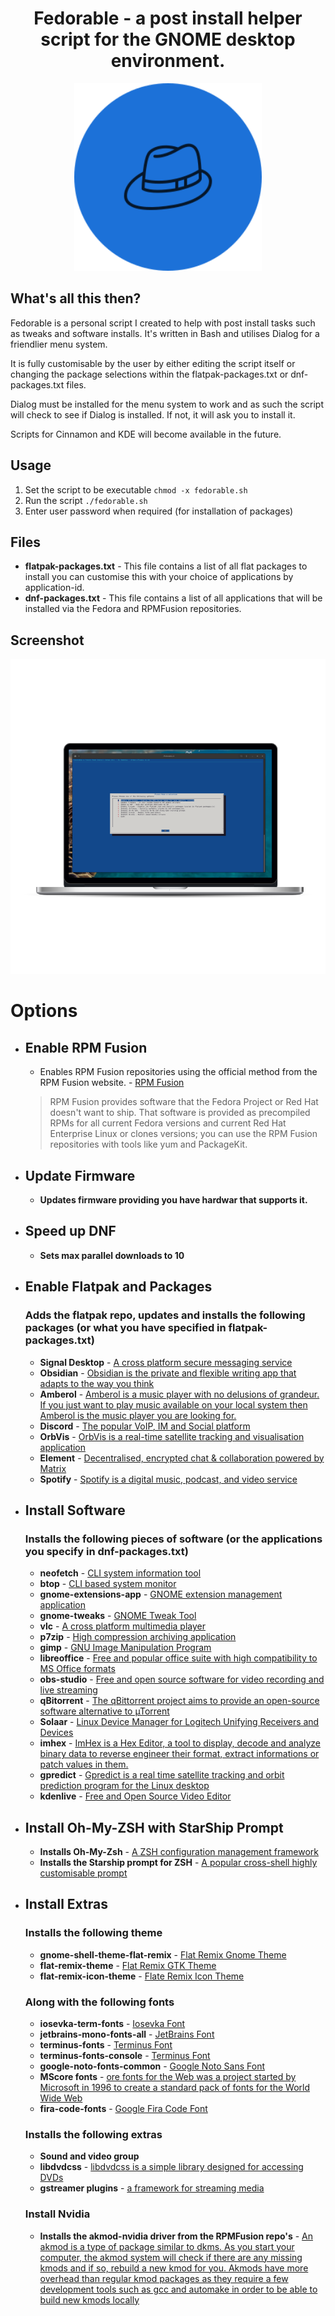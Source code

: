 <h1 align="center">
  Fedorable - a post install helper script for the GNOME desktop environment.
</h1>
<p align="center">
  <img width="300" height="300" src="logo.png">
</p>

## What's all this then?

Fedorable is a personal script I created to help with post install tasks such as tweaks and software installs. It's written in Bash and utilises Dialog for a friendlier menu system. 

It is fully customisable by the user by either editing the script itself or changing the package selections within the flatpak-packages.txt or dnf-packages.txt files.

Dialog must be installed for the menu system to work and as such the script will check to see if Dialog is installed. If not, it will ask you to install it.

Scripts for Cinnamon and KDE will become available in the future.

## Usage
1. Set the script to be executable `chmod -x fedorable.sh`
2. Run the script `./fedorable.sh`
3. Enter user password when required (for installation of packages)

## Files

- **flatpak-packages.txt** - This file contains a list of all flat packages to install you can customise this with your choice of applications by application-id.
- **dnf-packages.txt** - This file contains a list of all applications that will be installed via the Fedora and RPMFusion repositories.

## Screenshot
![Screenshot](screenshot.png)
# Options

- ## Enable RPM Fusion
  - Enables RPM Fusion repositories using the official method from the RPM Fusion website. - [RPM Fusion](https://rpmfusion.org)
  > RPM Fusion provides software that the Fedora Project or Red Hat doesn't want to ship. That software is provided as precompiled RPMs for all current Fedora versions and current Red Hat Enterprise Linux or clones versions; you can use the RPM Fusion repositories with tools like yum and PackageKit.
- ## Update Firmware
  - **Updates firmware providing you have hardwar that supports it.**
- ## Speed up DNF
  - **Sets max parallel downloads to 10**
- ## Enable Flatpak and Packages
  ### Adds the flatpak repo, updates and installs the following packages (or what you have specified in flatpak-packages.txt)
  - **Signal Desktop** - [A cross platform secure messaging service](https://signal.org/en/download/)
  - **Obsidian** - [Obsidian is the private and flexible writing app that adapts to the way you think](https://obsidian.md/)
  - **Amberol** - [Amberol is a music player with no delusions of grandeur. If you just want to play music available on your local system then Amberol is the music player you are looking for.](https://apps.gnome.org/en-GB/Amberol/)
  - **Discord** - [The popular VoIP, IM and Social platform](https://discord.com)
  - **OrbVis** - [OrbVis is a real-time satellite tracking and visualisation application](https://github.com/wojciech-graj/OrbVis)
  - **Element** - [Decentralised, encrypted chat & collaboration powered by Matrix](https://element.io/)
  - **Spotify** - [Spotify is a digital music, podcast, and video service](https://spotify.com)
- ## Install Software
  ### Installs the following pieces of software (or the applications you specify in dnf-packages.txt)
    - **neofetch** - [CLI system information tool](http://www.figlet.org/)
    - **btop** - [CLI based system monitor](https://github.com/aristocratos/btop)
    - **gnome-extensions-app** - [GNOME extension management application](https://gitlab.gnome.org/GNOME/gnome-tweaks)
    - **gnome-tweaks** - [GNOME Tweak Tool](https://github.com/GNOME/gnome-tweaks)
    - **vlc**  - [A cross platform multimedia player](https://www.videolan.org/)
    - **p7zip** - [High compression archiving application](https://p7zip.sourceforge.net/)
    - **gimp** - [GNU Image Manipulation Program](https://gimp.org)
    - **libreoffice** - [Free and popular office suite with high compatibility to MS Office formats](https://www.libreoffice.org/)
    - **obs-studio** - [Free and open source software for video recording and live streaming](https://obsproject.com/)
    - **qBitorrent** - [The qBittorrent project aims to provide an open-source software alternative to µTorrent](https://www.qbittorrent.org/)
    - **Solaar** - [Linux Device Manager for Logitech Unifying Receivers and Devices](https://pwr-solaar.github.io/Solaar/)
    - **imhex** - [ImHex is a Hex Editor, a tool to display, decode and analyze binary data to reverse engineer their format, extract informations or patch values in them.](https://imhex.werwolv.net/)
    - **gpredict** - [Gpredict is a real time satellite tracking and orbit prediction program for the Linux desktop](https://github.com/csete/gpredict)
    - **kdenlive** - [Free and Open Source Video Editor](https://kdenlive.org/en/)
- ## Install Oh-My-ZSH with StarShip Prompt
  - **Installs Oh-My-Zsh** - [A ZSH configuration management framework](https://ohmyz.sh/)
  - **Installs the Starship prompt for ZSH** - [A popular cross-shell highly customisable prompt](https://starship.rs/)
  
- ## Install Extras
  ### Installs the following theme
    - **gnome-shell-theme-flat-remix** - [Flat Remix Gnome Theme](https://drasite.com/flat-remix-gnome)
    - **flat-remix-theme** - [Flat Remix GTK Theme](https://drasite.com/flat-remix-gtk)
    - **flat-remix-icon-theme** - [Flate Remix Icon Theme](https://drasite.com/flat-remix)
  ### Along with the following fonts
    - **iosevka-term-fonts** - [Iosevka Font](https://github.com/be5invis/Iosevka)
    - **jetbrains-mono-fonts-all** - [JetBrains Font](https://www.jetbrains.com/lp/mono/)
    - **terminus-fonts** - [Terminus Font](https://terminus-font.sourceforge.net/)
    - **terminus-fonts-console** - [Terminus Font](https://terminus-font.sourceforge.net/)
    - **google-noto-fonts-common** - [Google Noto Sans Font](https://fonts.google.com/noto/specimen/Noto+Sans)
    - **MScore fonts** - [ore fonts for the Web was a project started by Microsoft in 1996 to create a standard pack of fonts for the World Wide Web](https://mscorefonts2.sourceforge.net/)
    - **fira-code-fonts** - [Google Fira Code Font](https://fonts.google.com/specimen/Fira+Code)
  ### Installs the following extras
    - **Sound and video group**
    - **libdvdcss** - [libdvdcss is a simple library designed for accessing DVDs](https://videolan.videolan.me/libdvdcss/)
    - **gstreamer plugins** - [a framework for streaming media](https://github.com/GStreamer/gstreamer)
  ### Install Nvidia
    - **Installs the akmod-nvidia driver from the RPMFusion repo's** - [An akmod is a type of package similar to dkms. As you start your computer, the akmod system will check if there are any missing kmods and if so, rebuild a new kmod for you. Akmods have more overhead than regular kmod packages as they require a few development tools such as gcc and automake in order to be able to build new kmods locally](https://rpmfusion.org/Howto/NVIDIA#Akmods)
